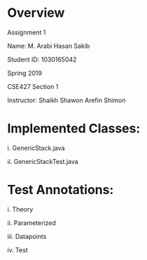 # Overview

Assignment 1

Name: M. Arabi Hasan Sakib

Student ID: 1030165042

Spring 2019

CSE427 Section 1

Instructor: Shaikh Shawon Arefin Shimon


# Implemented Classes:

i. GenericStack.java

ii. GenericStackTest.java


# Test Annotations:

i. Theory

ii. Parameterized

iii. Datapoints

iv. Test
